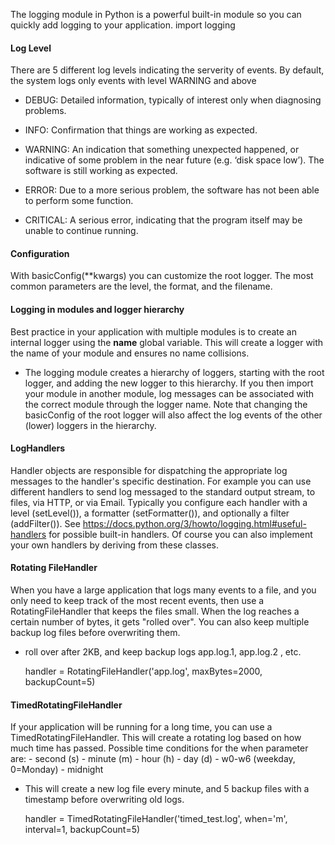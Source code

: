 
The logging module in Python is a powerful built-in module so you can quickly add logging to your application.
import logging

#### Log Level

There are 5 different log levels indicating the serverity of events. By default, the system logs only events with level WARNING and above

* DEBUG: Detailed information, typically of interest only when diagnosing problems.

* INFO: Confirmation that things are working as expected.

* WARNING: An indication that something unexpected happened, or indicative of some problem in the near future (e.g. ‘disk space low’). The software is still working as expected.

* ERROR: Due to a more serious problem, the software has not been able to perform some function.

* CRITICAL: A serious error, indicating that the program itself may be unable to continue running.


#### Configuration

With basicConfig(**kwargs) you can customize the root logger. The most common parameters are the level, the format, and the filename. 

#### Logging in modules and logger hierarchy

Best practice in your application with multiple modules is to create an internal logger using the __name__ global variable. This will create a logger with the name of your module and ensures no name collisions. 

* The logging module creates a hierarchy of loggers, starting with the root logger, and adding the new logger to this hierarchy. If you then import your module in another module, log messages can be associated with the correct module through the logger name. Note that changing the basicConfig of the root logger will also affect the log events of the other (lower) loggers in the hierarchy.


#### LogHandlers

Handler objects are responsible for dispatching the appropriate log messages to the handler's specific destination. For example you can use different handlers to send log messaged to the standard output stream, to files, via HTTP, or via Email. Typically you configure each handler with a level (setLevel()), a formatter (setFormatter()), and optionally a filter (addFilter()). See https://docs.python.org/3/howto/logging.html#useful-handlers for possible built-in handlers. Of course you can also implement your own handlers by deriving from these classes.


#### Rotating FileHandler

When you have a large application that logs many events to a file, and you only need to keep track of the most recent events, then use a RotatingFileHandler that keeps the files small. When the log reaches a certain number of bytes, it gets "rolled over". You can also keep multiple backup log files before overwriting them.

*   roll over after 2KB, and keep backup logs app.log.1, app.log.2 , etc.

    handler = RotatingFileHandler('app.log', maxBytes=2000, backupCount=5)


#### TimedRotatingFileHandler

If your application will be running for a long time, you can use a TimedRotatingFileHandler. This will create a rotating log based on how much time has passed. Possible time conditions for the when parameter are: - second (s) - minute (m) - hour (h) - day (d) - w0-w6 (weekday, 0=Monday) - midnight

*   This will create a new log file every minute, and 5 backup files with a timestamp before overwriting old logs.

    handler = TimedRotatingFileHandler('timed_test.log', when='m', interval=1, backupCount=5)


    
